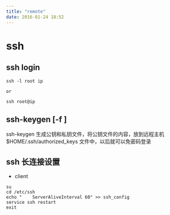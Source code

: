 ```yaml
---
title: "remote"
date: 2016-01-24 18:52
---
```


# ssh

## ssh login

```
ssh -l root ip

or

ssh root@ip
```

## ssh-keygen [-f <filename>]

ssh-keygen 生成公钥和私钥文件，将公钥文件的内容，放到远程主机 $HOME/.ssh/authorized_keys 文件中，以后就可以免密码登录

## ssh 长连接设置

* client

```
su
cd /etc/ssh
echo "    ServerAliveInterval 60" >> ssh_config
service ssh restart
exit
```